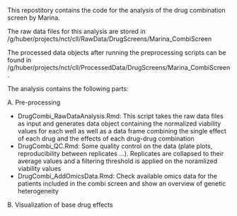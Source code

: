 This repostitory contains the code for the analysis of the drug combination screen by Marina.

The raw data files for this analysis are stored in /g/huber/projects/nct/cll/RawData/DrugScreens/Marina_CombiScreen

The processed data objects after running the preprocessing scripts can be found in /g/huber/projects/nct/cll/ProcessedData/DrugScreens/Marina_CombiScreen.

The analysis contains the following parts:

A. Pre-processing
- DrugCombi_RawDataAnalysis.Rmd: This script takes the raw data files as input and generates data object containing the normalized viability values for each well as well as a data frame combining the single effect of each drug and the effects of each drug-drug combination
- DrugCombi_QC.Rmd: Some quality control on the data (plate plots, reproducibility between replicates ...). Replicates are collapsed to their average values and a filtering threshold is applied on the noramlized viability values
- DrugCombi_AddOmicsData.Rmd: Check available omics data for the patients included in the combi screen and show an overview of genetic heterogeneity

B. Visualization of base drug effects